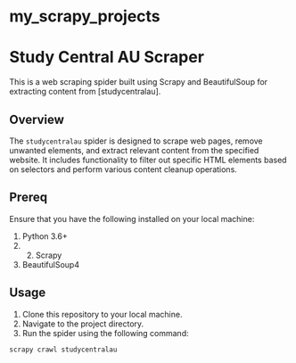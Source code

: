 # my_scrapy_projects

# Study Central AU Scraper

This is a web scraping spider built using Scrapy and BeautifulSoup for extracting content from [studycentralau].

## Overview

The `studycentralau` spider is designed to scrape web pages, remove unwanted elements, and extract relevant content from the specified website. It includes functionality to filter out specific HTML elements based on selectors and perform various content cleanup operations.


## Prereq
Ensure that you have the following installed on your local machine:

  1. Python 3.6+
  2. 2. Scrapy
  3. BeautifulSoup4

## Usage

1. Clone this repository to your local machine.
2. Navigate to the project directory.
3. Run the spider using the following command:

```
scrapy crawl studycentralau
```


